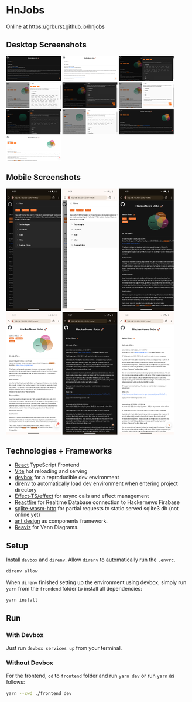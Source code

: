 # HnJobs

Online at https://grburst.github.io/hnjobs

## Desktop Screenshots

<p float="left">
<img src="https://github.com/grburst/hnjobs/blob/main/doc/assets/screenshots/HackerNews_Jobs-grburst.github.io-startpage_dm.png?raw=true" alt="startpage dark mode" width="150px" />
 <img src="https://github.com/grburst/hnjobs/blob/main/doc/assets/screenshots/HackerNews_Jobs-grburst.github.io-startpage_lm.png?raw=true" alt="startpage light mode" width="150px" />
 <img src="https://github.com/grburst/hnjobs/blob/main/doc/assets/screenshots/HackerNews_Jobs-grburst.github.io-3_active_filters_dm.png?raw=true" alt="3 active filters in dark mode" width="150px" />
 <img src="https://github.com/grburst/hnjobs/blob/main/doc/assets/screenshots/HackerNews_Jobs-grburst.github.io-3_active_filters_lm.png?raw=true" alt="3 active filters in light mode" width="150px" />
 <img src="https://github.com/grburst/hnjobs/blob/main/doc/assets/screenshots/HackerNews_Jobs-grburst.github.io-custom_filters_dm.png?raw=true" alt="custom filters in dark mode" width="150px" />
 <img src="https://github.com/grburst/hnjobs/blob/main/doc/assets/screenshots/HackerNews_Jobs-grburst.github.io-custom_filters_lm.png?raw=true" alt="custom filters in light mode" width="150px" />
 <img src="https://github.com/grburst/hnjobs/blob/main/doc/assets/screenshots/HackerNews_Jobs-grburst.github.io-single_filter_dm.png?raw=true" alt="single filter active in dark mode" width="150px" />
 <img src="https://github.com/grburst/hnjobs/blob/main/doc/assets/screenshots/HackerNews_Jobs-grburst.github.io-single_filter_lm.png?raw=true" alt="single filter active in light mode" width="150px" />
 <img src="https://github.com/grburst/hnjobs/blob/main/doc/assets/screenshots/HackerNews_Jobs-grburst.github.io-3_active_filters_startpage_dm.png?raw=true" alt="3 active filters startpage view in dark mode" width="150px" />
 <img src="https://github.com/grburst/hnjobs/blob/main/doc/assets/screenshots/HackerNews_Jobs-grburst.github.io-3_active_filters_startpage_lm.png?raw=true" alt="3 active filters startpage view in light mode" width="150px" />
</p>

## Mobile Screenshots

<p float="left">
 <img src="https://github.com/grburst/hnjobs/blob/main/doc/assets/screenshots/mobile_3filters_dm.png?raw=true" alt="mobile 3 filters active in dark mode" width="150px" />
 <img src="https://github.com/grburst/hnjobs/blob/main/doc/assets/screenshots/mobile_3filters_lm.png?raw=true" alt="mobile 3 filters active in light mode" width="150px" />
 <img src="https://github.com/grburst/hnjobs/blob/main/doc/assets/screenshots/mobile_3filters-startpage_dm.png?raw=true" alt="mobile 3 filters startpage view in dark mode" width="150px" />
 <img src="https://github.com/grburst/hnjobs/blob/main/doc/assets/screenshots/mobile_3filters-startpage_lm.png?raw=true" alt="mobile 3 filters startpage view in light mode" width="150px" />
 <img src="https://github.com/grburst/hnjobs/blob/main/doc/assets/screenshots/mobile_startpage_dm.png?raw=true" alt="mobile startpage dark mode" width="150px" />
 <img src="https://github.com/grburst/hnjobs/blob/main/doc/assets/screenshots/mobile_startpage_lm.png?raw=true" alt="mobile startpage light mode" width="150px" />
</p>


## Technologies + Frameworks

- [React](https://react.dev/) TypeScript Frontend
- [Vite](https://vitejs.dev/) hot reloading and serving
- [devbox](https://github.com/jetify-com/devbox) for a reproducible dev environment
- [direnv](https://github.com/direnv/direnv) to automatically load dev environment when entering project directory
- [Effect-TS/effect](https://github.com/Effect-TS/effect) for async calls and effect management
- [Reactfire](https://github.com/FirebaseExtended/reactfire/blob/main/docs/quickstart.md) for Realtime Database connection to Hackernews Firabase
- [sqlite-wasm-http](https://github.com/mmomtchev/sqlite-wasm-http#readme) for partial requests to static served sqlite3 db (not online yet)
- [ant design](https://github.com/ant-design/ant-design) as components framework.
- [Reaviz](https://github.com/reaviz/reaviz) for Venn Diagrams.

## Setup

Install `devbox` and `direnv`.
Allow `direnv` to automatically run the `.envrc`.

```bash
direnv allow
```

When `direnv` finished setting up the environment using devbox, simply run `yarn` from the `frondend` folder to install all dependencies:
```bash
yarn install
```

## Run

### With Devbox
Just run `devbox services up` from your terminal.

### Without Devbox

For the frontend, `cd` to `frontend` folder and run `yarn dev` or run `yarn` as follows:
```bash
yarn --cwd ./frontend dev
```
